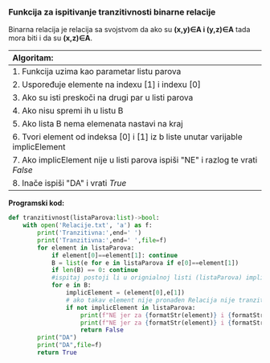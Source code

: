 ###  Funkcija za ispitivanje tranzitivnosti binarne relacije <a id="2"></a>
Binarna relacija je relacija sa svojstvom da ako su **(x,y)∈A i (y,z)∈A** tada mora biti i da su **(x,z)∈A**.


|   Algoritam:                                           |
|:--------------------------------------------------- |
| 1. Funkcija uzima kao parametar listu parova        |
| 2. Uspoređuje elemente na indexu  [1] i indexu [0]  |
| 3. Ako su isti preskoči na drugi par u listi parova |
| 4.  Ako nisu spremi ih u listu B                    |
| 5. Ako lista B nema elemenata nastavi na kraj                                                   |
| 6. Tvori element od indeksa [0] i [1] iz b liste unutar varijable implicElement                                                  |
| 7. Ako implicElement nije u listi parova ispiši "NE" i razlog te vrati *False*                                                    |
| 8. Inače ispiši "DA" i vrati *True*                                                    |


**Programski kod:**
```python
def tranzitivnost(listaParova:list)->bool:
    with open('Relacije.txt', 'a') as f:
        print('Tranzitivna:',end=' ')
        print('Tranzitivna:',end=' ',file=f)
        for element in listaParova:
            if element[0]==element[1]: continue
            B = list(e for e in listaParova if e[0]==element[1])
            if len(B) == 0: continue
            #ispitaj postoji li u orignialnoj listi (listaParova) implicirani clan (ako su xRy i yRz, postoji li xRz)
            for e in B:
                implicElement = (element[0],e[1])
                # ako takav element nije pronađen Relacija nije tranzitivna - vrati False inace vrati True
                if not implicElement in listaParova: 
                    print(f"NE jer za {formatStr(element)} i {formatStr(e)} ne postoji {formatStr(implicElement)} unutar liste parova")
                    print(f"NE jer za {formatStr(element)} i {formatStr(e)} ne postoji {formatStr(implicElement)} unutar liste parova",file=f)
                    return False
        print("DA")
        print("DA",file=f)
        return True

```

